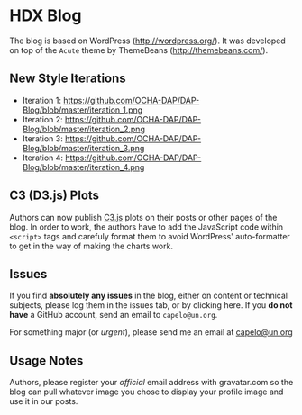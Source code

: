 HDX Blog 
===============================

The blog is based on WordPress (http://wordpress.org/). It was developed on top of the `Acute` theme by ThemeBeans (http://themebeans.com/). 


New Style Iterations
--------------------

- Iteration 1: https://github.com/OCHA-DAP/DAP-Blog/blob/master/iteration_1.png
- Iteration 2: https://github.com/OCHA-DAP/DAP-Blog/blob/master/iteration_2.png
- Iteration 3: https://github.com/OCHA-DAP/DAP-Blog/blob/master/iteration_3.png
- Iteration 4: https://github.com/OCHA-DAP/DAP-Blog/blob/master/iteration_4.png


C3 (D3.js) Plots
----------------

Authors can now publish [C3.js](http://www.c3js.org) plots on their posts or other pages of the blog. In order to work, the authors have to add the JavaScript code within `<script>` tags and carefuly format them to avoid WordPress' auto-formatter to get in the way of making the charts work.


Issues
------

If you find **absolutely any issues** in the blog, either on content or technical subjects, please log them in the issues tab, or by clicking here. If you **do not have** a GitHub account, send an email to `capelo@un.org`.

For something major (or *urgent*), please send me an email at capelo@un.org


Usage Notes
-----------

Authors, please register your *official* email address with gravatar.com so the blog can pull whatever image you chose to display your profile image and use it in our posts. 


